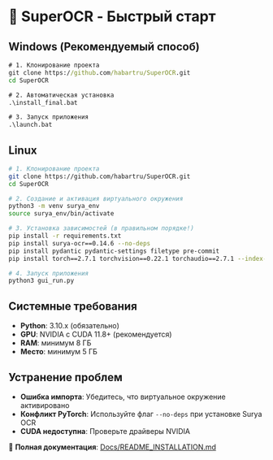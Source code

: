 # 🚀 SuperOCR - Быстрый старт

## Windows (Рекомендуемый способ)

```cmd
# 1. Клонирование проекта
git clone https://github.com/habartru/SuperOCR.git
cd SuperOCR

# 2. Автоматическая установка
.\install_final.bat

# 3. Запуск приложения
.\launch.bat
```

## Linux

```bash
# 1. Клонирование проекта
git clone https://github.com/habartru/SuperOCR.git
cd SuperOCR

# 2. Создание и активация виртуального окружения
python3 -m venv surya_env
source surya_env/bin/activate

# 3. Установка зависимостей (в правильном порядке!)
pip install -r requirements.txt
pip install surya-ocr==0.14.6 --no-deps
pip install pydantic pydantic-settings filetype pre-commit
pip install torch==2.7.1 torchvision==0.22.1 torchaudio==2.7.1 --index-url https://download.pytorch.org/whl/cu118

# 4. Запуск приложения
python3 gui_run.py
```

## Системные требования

- **Python**: 3.10.x (обязательно)
- **GPU**: NVIDIA с CUDA 11.8+ (рекомендуется)
- **RAM**: минимум 8 ГБ
- **Место**: минимум 5 ГБ

## Устранение проблем

- **Ошибка импорта**: Убедитесь, что виртуальное окружение активировано
- **Конфликт PyTorch**: Используйте флаг `--no-deps` при установке Surya OCR
- **CUDA недоступна**: Проверьте драйверы NVIDIA

📖 **Полная документация**: [Docs/README_INSTALLATION.md](Docs/README_INSTALLATION.md)
